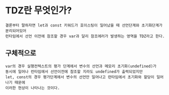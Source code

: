 # TDZ란 무엇인가?

    결론부터 말하자면 let과 const 키워드가 호이스팅이 일어났을 때 선언단계와 초기화단계가 분리되어있어
    런타임에서 선언 이전에 참조할 경우 var과 달리 참조에러가 발생하는 영역을 TDZ라고 한다.

## 구체적으로

    var의 경우 실행컨텍스트의 평가 단계에서 변수의 선언과 메모리 초기화(undefined)가
    동시에 일어나 런타임에서 선언이전에 참조할 지라도 undefined가 출력되었지만
    let, const의 경우 평가단계에서 변수의 선언만 일어나고 런타임에서 초기화와 할당이 일어나기 때문에
    이러한 현상이 나타나는 것이다.
